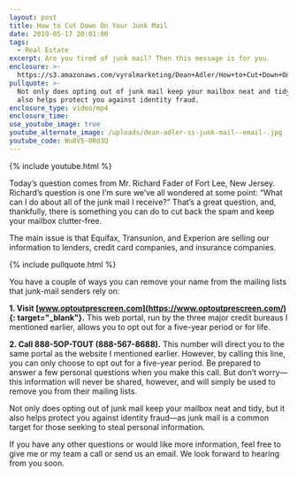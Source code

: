 ```yaml
---
layout: post
title: How to Cut Down On Your Junk Mail
date: 2019-05-17 20:01:00
tags:
  - Real Estate
excerpt: Are you tired of junk mail? Then this message is for you.
enclosure: >-
  https://s3.amazonaws.com/vyralmarketing/Dean+Adler/How+to+Cut+Down+On+Your+Junk+Mail.mp4
pullquote: >-
  Not only does opting out of junk mail keep your mailbox neat and tidy, but it
  also helps protect you against identity fraud.
enclosure_type: video/mp4
enclosure_time:
use_youtube_image: true
youtube_alternate_image: /uploads/dean-adler-ss-junk-mail--email-.jpg
youtube_code: Wu8V5-8Rd3Q
---
```


{% include youtube.html %}

Today’s question comes from Mr. Richard Fader of Fort Lee, New Jersey. Richard’s question is one I’m sure we’ve all wondered at some point: “What can I do about all of the junk mail I receive?” That’s a great question, and, thankfully, there is something you can do to cut back the spam and keep your mailbox clutter-free.&nbsp;

The main issue is that Equifax, Transunion, and Experion are selling our information to lenders, credit card companies, and insurance companies.&nbsp;

{% include pullquote.html %}

You have a couple of ways you can remove your name from the mailing lists that junk-mail senders rely on:&nbsp;

**1\. Visit [www.optoutprescreen.com](https://www.optoutprescreen.com/){: target="_blank"}.** This web portal, run by the three major credit bureaus I mentioned earlier, allows you to opt out for a five-year period or for life.&nbsp;

**2\. Call 888-5OP-TOUT (888-567-8688).** This number will direct you to the same portal as the website I mentioned earlier. However, by calling this line, you can only choose to opt out for a five-year period. Be prepared to answer a few personal questions when you make this call. But don’t worry—this information will never be shared, however, and will simply be used to remove you from their mailing lists.&nbsp;

Not only does opting out of junk mail keep your mailbox neat and tidy, but it also helps protect you against identity fraud—as junk mail is a common target for those seeking to steal personal information.&nbsp;

If you have any other questions or would like more information, feel free to give me or my team a call or send us an email. We look forward to hearing from you soon.&nbsp;